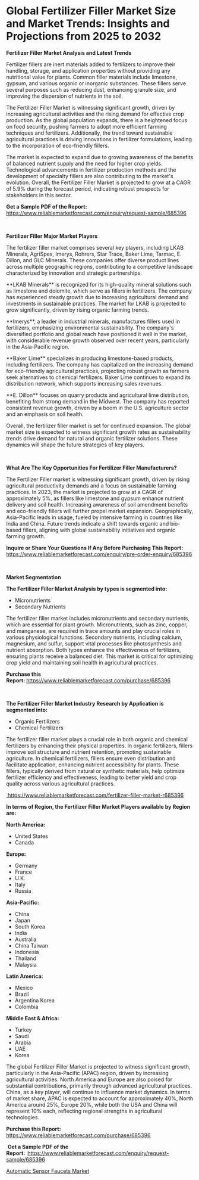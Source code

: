 <p><h1>Global Fertilizer Filler Market Size and Market Trends: Insights and Projections from 2025 to 2032</h1></p><p><strong>Fertilizer Filler Market Analysis and Latest Trends</strong></p>
<p><p>Fertilizer fillers are inert materials added to fertilizers to improve their handling, storage, and application properties without providing any nutritional value for plants. Common filler materials include limestone, gypsum, and various organic or inorganic substances. These fillers serve several purposes such as reducing dust, enhancing granule size, and improving the dispersion of nutrients in the soil.</p><p>The Fertilizer Filler Market is witnessing significant growth, driven by increasing agricultural activities and the rising demand for effective crop production. As the global population expands, there is a heightened focus on food security, pushing farmers to adopt more efficient farming techniques and fertilizers. Additionally, the trend toward sustainable agricultural practices is driving innovations in fertilizer formulations, leading to the incorporation of eco-friendly fillers.</p><p>The market is expected to expand due to growing awareness of the benefits of balanced nutrient supply and the need for higher crop yields. Technological advancements in fertilizer production methods and the development of specialty fillers are also contributing to the market's evolution. Overall, the Fertilizer Filler Market is projected to grow at a CAGR of 5.9% during the forecast period, indicating robust prospects for stakeholders in this sector.</p></p>
<p><strong>Get a Sample PDF of the Report:&nbsp;</strong> <a href="https://www.reliablemarketforecast.com/enquiry/request-sample/685396?utm_campaign=2235&utm_medium=2&utm_source=Github&utm_content=ia&utm_term=27032025&utm_id=fertilizer-filler">https://www.reliablemarketforecast.com/enquiry/request-sample/685396</a></p>
<p>&nbsp;</p>
<p><strong>Fertilizer Filler Major Market Players</strong></p>
<p><p>The fertilizer filler market comprises several key players, including LKAB Minerals, AgriSpex, Imerys, Rohrers, Star Trace, Baker Lime, Tarmac, E. Dillon, and GLC Minerals. These companies offer diverse product lines across multiple geographic regions, contributing to a competitive landscape characterized by innovation and strategic partnerships.</p><p>**LKAB Minerals** is recognized for its high-quality mineral solutions such as limestone and dolomite, which serve as fillers in fertilizers. The company has experienced steady growth due to increasing agricultural demand and investments in sustainable practices. The market for LKAB is projected to grow significantly, driven by rising organic farming trends.</p><p>**Imerys**, a leader in industrial minerals, manufactures fillers used in fertilizers, emphasizing environmental sustainability. The company's diversified portfolio and global reach have positioned it well in the market, with considerable revenue growth observed over recent years, particularly in the Asia-Pacific region.</p><p>**Baker Lime** specializes in producing limestone-based products, including fertilizers. The company has capitalized on the increasing demand for eco-friendly agricultural practices, projecting robust growth as farmers seek alternatives to chemical fertilizers. Baker Lime continues to expand its distribution network, which supports increasing sales revenues.</p><p>**E. Dillon** focuses on quarry products and agricultural lime distribution, benefiting from strong demand in the Midwest. The company has reported consistent revenue growth, driven by a boom in the U.S. agriculture sector and an emphasis on soil health.</p><p>Overall, the fertilizer filler market is set for continued expansion. The global market size is expected to witness significant growth rates as sustainability trends drive demand for natural and organic fertilizer solutions. These dynamics will shape the future strategies of key players.</p></p>
<p>&nbsp;</p>
<p><strong>What Are The Key Opportunities For Fertilizer Filler Manufacturers?</strong></p>
<p><p>The Fertilizer Filler market is witnessing significant growth, driven by rising agricultural productivity demands and a focus on sustainable farming practices. In 2023, the market is projected to grow at a CAGR of approximately 5%, as fillers like limestone and gypsum enhance nutrient delivery and soil health. Increasing awareness of soil amendment benefits and eco-friendly fillers will further propel market expansion. Geographically, Asia-Pacific leads in usage, fueled by intensive farming in countries like India and China. Future trends indicate a shift towards organic and bio-based fillers, aligning with global sustainability initiatives and organic farming growth.</p></p>
<p><strong>Inquire or Share Your Questions If Any Before Purchasing This Report:</strong> <a href="https://www.reliablemarketforecast.com/enquiry/pre-order-enquiry/685396?utm_campaign=2235&utm_medium=2&utm_source=Github&utm_content=ia&utm_term=27032025&utm_id=fertilizer-filler">https://www.reliablemarketforecast.com/enquiry/pre-order-enquiry/685396</a></p>
<p>&nbsp;</p>
<p><strong>Market Segmentation</strong></p>
<p><strong>The Fertilizer Filler Market Analysis by types is segmented into:</strong></p>
<p><ul><li>Micronutrients</li><li>Secondary Nutrients</li></ul></p>
<p><p>The fertilizer filler market includes micronutrients and secondary nutrients, which are essential for plant growth. Micronutrients, such as zinc, copper, and manganese, are required in trace amounts and play crucial roles in various physiological functions. Secondary nutrients, including calcium, magnesium, and sulfur, support vital processes like photosynthesis and nutrient absorption. Both types enhance the effectiveness of fertilizers, ensuring plants receive a balanced diet. This market is critical for optimizing crop yield and maintaining soil health in agricultural practices.</p></p>
<p><strong>Purchase this Report:&nbsp;</strong><a href="https://www.reliablemarketforecast.com/purchase/685396?utm_campaign=2235&utm_medium=2&utm_source=Github&utm_content=ia&utm_term=27032025&utm_id=fertilizer-filler">https://www.reliablemarketforecast.com/purchase/685396</a></p>
<p>&nbsp;</p>
<p><strong>The Fertilizer Filler Market Industry Research by Application is segmented into:</strong></p>
<p><ul><li>Organic Fertilizers</li><li>Chemical Fertilizers</li></ul></p>
<p><p>The fertilizer filler market plays a crucial role in both organic and chemical fertilizers by enhancing their physical properties. In organic fertilizers, fillers improve soil structure and nutrient retention, promoting sustainable agriculture. In chemical fertilizers, fillers ensure even distribution and facilitate application, enhancing nutrient accessibility for plants. These fillers, typically derived from natural or synthetic materials, help optimize fertilizer efficiency and effectiveness, leading to better yield and crop quality across various agricultural practices.</p></p>
<p><a href="https://www.reliablemarketforecast.com/fertilizer-filler-market-r685396?utm_campaign=2235&utm_medium=2&utm_source=Github&utm_content=ia&utm_term=27032025&utm_id=fertilizer-filler">&nbsp;https://www.reliablemarketforecast.com/fertilizer-filler-market-r685396</a></p>
<p><strong>In terms of Region, the Fertilizer Filler Market Players available by Region are:</strong></p>
<p>
    <p> <strong> North America: </strong>
        <ul>
            <li>United States</li>
            <li>Canada</li>
        </ul>
        </p> 
    <p> <strong> Europe: </strong>
        <ul>
            <li>Germany</li>
            <li>France</li>
            <li>U.K.</li>
            <li>Italy</li>
            <li>Russia</li>
        </ul>
        </p> 
    <p> <strong> Asia-Pacific: </strong>
        <ul>
            <li>China</li>
            <li>Japan</li>
            <li>South Korea</li>
            <li>India</li>
            <li>Australia</li>
            <li>China Taiwan</li>
            <li>Indonesia</li>
            <li>Thailand</li>
            <li>Malaysia</li>
        </ul>
        </p> 
    <p> <strong> Latin America: </strong>
        <ul>
            <li>Mexico</li>
            <li>Brazil</li>
            <li>Argentina Korea</li>
            <li>Colombia</li>
        </ul>
        </p> 
    <p> <strong> Middle East & Africa: </strong>
        <ul>
            <li>Turkey</li>
            <li>Saudi</li>
            <li>Arabia</li>
            <li>UAE</li>
            <li>Korea</li>
        </ul>
    </p>
    </p>
<p><p>The global Fertilizer Filler Market is projected to witness significant growth, particularly in the Asia-Pacific (APAC) region, driven by increasing agricultural activities. North America and Europe are also poised for substantial contributions, primarily through advanced agricultural practices. China, as a key player, will continue to influence market dynamics. In terms of market share, APAC is expected to account for approximately 40%, North America around 25%, Europe 20%, while both the USA and China will represent 10% each, reflecting regional strengths in agricultural technologies.</p></p>
<p><strong>Purchase this Report: </strong><a href="https://www.reliablemarketforecast.com/purchase/685396?utm_campaign=2235&utm_medium=2&utm_source=Github&utm_content=ia&utm_term=27032025&utm_id=fertilizer-filler">https://www.reliablemarketforecast.com/purchase/685396</a></p>
<p>&nbsp;<strong>Get a Sample PDF of the Report:&nbsp;&nbsp;</strong><a href="https://www.reliablemarketforecast.com/enquiry/request-sample/685396?utm_campaign=2235&utm_medium=2&utm_source=Github&utm_content=ia&utm_term=27032025&utm_id=fertilizer-filler">https://www.reliablemarketforecast.com/enquiry/request-sample/685396</a></p>
<p><strong></strong></p>
<p><p><a href="https://github.com/gullattedenna/Market-Research-Report-List-1/blob/main/automatic-sensor-faucets-market.md?utm_campaign=2235&utm_medium=2&utm_source=Github&utm_content=ia&utm_term=27032025&utm_id=fertilizer-filler">Automatic Sensor Faucets Market</a></p></p>
